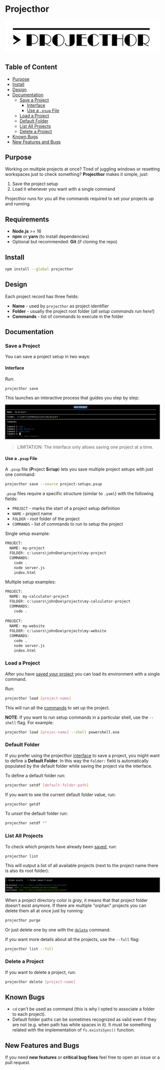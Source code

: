 # Projecthor

![projector-logo](static/projecthor-logo.png)

## Table of Content

- [Purpose](#purpose)
- [Install](#install)
- [Design](#design)
- [Documentation](#documentation)
  - [Save a Project](#save-a-project)
    - [Interface](#interface)
    - [Use a `.psup` File](#use-a-psup-file)
  - [Load a Project](#load-a-project)
  - [Default Folder](#default-folder)
  - [List All Projects](#list-all-projects)
  - [Delete a Project](#delete-a-project)
- [Known Bugs](#known-bugs)
- [New Features and Bugs](#new-features-and-bugs)

## Purpose

Working on multiple projects at once? Tired of juggling windows or resetting workspaces just to check something? **Projecthor** makes it simple, just:

1. Save the project setup
2. Load it whenever you want with a single command

Projecthor runs for you all the commands required to set your projects up and running.

## Requirements

- **Node.js** >= 16
- **npm** or **yarn** (to install dependencies)
- Optional but recommended: **Git** (if cloning the repo)

## Install

```bash
npm install --global projecthor
```

## Design

Each project record has three fields:

- **Name** -  used by `projecthor` as project identifier
- **Folder** - usually the project root folder (_all setup commands run here!_)
- **Commands** - list of commands to execute in the folder

## Documentation

### Save a Project

You can save a project setup in two ways:

#### Interface

Run:

```bash
projecthor save
```

This launches an interactive process that guides you step by step:

![save interface](static/save-interface.png)

> LIMITATION: The interface only allows saving one project at a time.

#### Use a `.psup` File

A `.psup` file (**P**roject **S**et**up**) lets you save multiple project setups with just one command:

```bash
projecthor save --source project-setups.psup
```

`.psup` files require a specific structure (similar to `.yaml`) with the following fields:

- `PROJECT` - marks the start of a project setup definition
- `NAME` - project name
- `FOLDER` - root folder of the project
- `COMMANDS` - list of commands to run to setup the project

Single setup example:

```text
PROJECT:
  NAME: my-project
  FOLDER: c:\users\johnDoe\projects\my-project
  COMMANDS:
    code .
    node server.js
    index.html
```

Multiple setup examples:

```text
PROJECT:
  NAME: my-calculator-project
  FOLDER: c:\users\johnDoe\projects\my-calculator-project
  COMMANDS:
    code .

PROJECT:
  NAME: my-website
  FOLDER: c:\users\johnDoe\projects\my-website
  COMMANDS:
    code .
    node server.js
    index.html
```

### Load a Project

After you have [saved your project](#save-a-project) you can load its environment with a single command.

Run:

```bash
projecthor load [project-name]
```

This will run all the [commands](#design) to set up the project.

**NOTE**: If you want to run setup commands in a particular shell, use the `--shell` flag. For example:

```bash
projecthor load [projec-name] --shell powershell.exe
```

### Default Folder

If you prefer using the projecthor [interface](#interface) to save a project, you might want to define a **Default Folder**. In this way the `Folder:` field is automatically populated by the default folder while saving the project via the interface.

To define a default folder run:

```bash
projecthor setdf [default-folder-path]
```

If you want to see the current default folder value, run:

```bash
projecthor getdf
```

To _unset_ the default folder run:

```bash
projecthor setdf ""
```

### List All Projects

To check which projects have already been [saved](#save-a-project), run:

```bash
projecthor list
```

This will output a list of all available projects (next to the project name there is also its root folder):

![projects list](static/projects-list.png)

When a project directory color is _gray_, it means that that project folder doesn't exist anymore. If there are multiple "orphan" projects you can delete them all at once just by running:

```bash
projecthor purge
```

Or just delete one by one with the [`delete`](#delete-a-project) command.

If you want more details about all the projects, use the `--full` flag:

```bash
projecthor list --full
```

### Delete a Project

If you want to delete a project, run:

```bash
projecthor delete [project-name]
```

## Known Bugs

- `cd` can't be used as command (this is why I opted to associate a folder to each project).
- Default folder paths can be sometimes recognized as valid even if they are not (e.g. when path has white spaces in it). It must be something related with the implementation of `fs.existsSync()` function.

## New Features and Bugs

If you need **new features** or **critical bug fixes** feel free to open an issue or a pull request.
